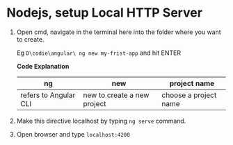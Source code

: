 # Nodejs, setup Local HTTP Server


1. Open cmd, navigate in the terminal here into the folder where you want to create. 

    Eg ```D\codie\angular\ ng new my-frist-app```
    and hit ENTER

    **Code Explanation** 

      | ng | new | project name |
      | ---- | ----- | ------------------- |
      | refers to Angular CLI | new to create a new project | choose a project name | 

2. Make this directive localhost by typing ``` ng serve ``` command.
3. Open browser and type ```localhost:4200```
